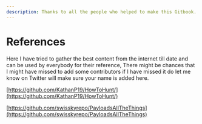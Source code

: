 ```yaml
---
description: Thanks to all the people who helped to make this Gitbook.
---
```


# **References**

Here I have tried to gather the best content from the internet till date and can be used by everybody for their reference, There might be chances that I might have missed to add some contributors if I have missed it do let me know on Twitter will make sure your name is added here.

[https://github.com/KathanP19/HowToHunt/](https://github.com/KathanP19/HowToHunt/)

[https://github.com/swisskyrepo/PayloadsAllTheThings](https://github.com/swisskyrepo/PayloadsAllTheThings)

